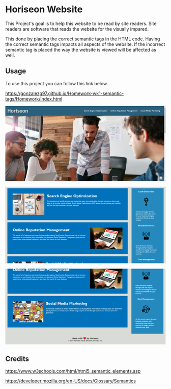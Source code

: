 # Horiseon Website

This Project's goal is to help this website to be read by site readers. Site readers are software that reads the website for the visually impared. 

This done by placing the correct semantic tags in the HTML code. Having the correct semantic tags impacts all aspects of the website. If the incorrect semantic tag is placed the way the website is viewed will be affected as well. 

## Usage

To use this project you can follow this link below.

https://gonzalezg97.github.io/Homework-wk1-semantic-tags/Homework/index.html


![Screenshot](Homework/Assets/Images/Screenshot2.png)

![Screenshot](Homework/Assets/Images/Screenshot3.png)

![Screenshot](Homework/Assets/Images/Screenshot1.png)



## Credits

https://www.w3schools.com/html/html5_semantic_elements.asp

https://developer.mozilla.org/en-US/docs/Glossary/Semantics